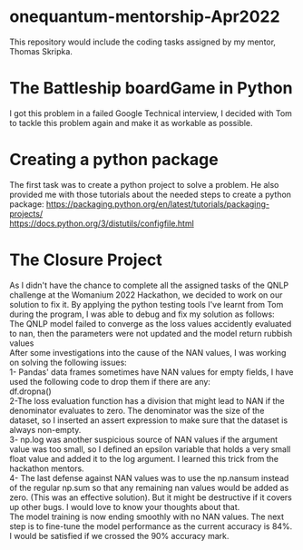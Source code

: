 # onequantum-mentorship-Apr2022
This repository would include the coding tasks assigned by my mentor, Thomas Skripka. <br>
# The Battleship boardGame in Python
I got this problem in a failed Google Technical interview, I decided with Tom to tackle this problem again and make it as workable as possible. 
# Creating a python package
The first task was to create a python project to solve a problem. He also provided me with those tutorials about the needed steps to create a python package:
https://packaging.python.org/en/latest/tutorials/packaging-projects/ <br>
https://docs.python.org/3/distutils/configfile.html
# The Closure Project
As I didn't have the chance to complete all the assigned tasks of the QNLP challenge at the Womanium 2022 Hackathon, we decided to work on our solution to fix it. By applying the python testing tools I've learnt from Tom during the program, I was able to debug and fix my solution as follows: <br>
The QNLP model failed to converge as the loss values accidently evaluated to nan, then the parameters were not updated and the model return rubbish values <br>
 After some investigations into the cause of the NAN values, I was working on solving the following issues: <br>
1- Pandas' data frames sometimes have NAN values for empty fields, I have used the following code to drop them if there are any: <br> df.dropna() <br>
2-The loss evaluation function has a division that might lead to NAN if the denominator evaluates to zero. The denominator was the size of the dataset, so I inserted an assert expression to make sure that the dataset is always non-empty. <br>
3- np.log was another suspicious source of NAN values if the argument value was too small, so I defined an epsilon variable that holds a very small float value and added it to the log argument. I learned this trick from the hackathon mentors. <br>
4- The last defense against NAN values was to use the np.nansum instead of the regular np.sum so that any remaining nan values would be added as zero. (This was an effective solution). But it might be destructive if it covers up other bugs. I would love to know your thoughts about that. <br>
The model training is now ending smoothly with no NAN values.
The next step is to fine-tune the model performance as the current accuracy is 84%. I would be satisfied if we crossed the 90% accuracy mark.
